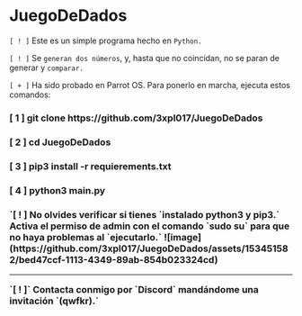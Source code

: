 # JuegoDeDados
`[ ! ]` Este es un simple programa hecho en `Python.`

`[ ! ]` Se `generan dos números`, y, hasta que no coincidan, no se paran de generar y `comparar.`

`[ + ]` Ha sido probado en Parrot OS. Para ponerlo en marcha, ejecuta estos comandos:
<h3>[ 1 ] git clone https://github.com/3xpl017/JuegoDeDados<h3>
<h3>[ 2 ] cd JuegoDeDados<h3>
<h3>[ 3 ] pip3 install -r requierements.txt<h3>
<h3>[ 4 ] python3 main.py<h3>
`[ ! ] No olvides verificar si tienes `instalado python3 y pip3.` Activa el permiso de admin con el comando `sudo su` para que no haya problemas al `ejecutarlo.`
![image](https://github.com/3xpl017/JuegoDeDados/assets/153451582/bed47ccf-1113-4349-89ab-854b023324cd)
<hr>
`[ ! ]` Contacta conmigo por `Discord` mandándome una invitación `(qwfkr).`
